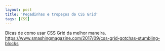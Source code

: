 ```yaml
---
layout: post
title: 'Pegadinhas e tropeços do CSS Grid'
tags: [CSS]
---
```


Dicas de como usar CSS Grid da melhor maneira.<br>
<https://www.smashingmagazine.com/2017/09/css-grid-gotchas-stumbling-blocks>
